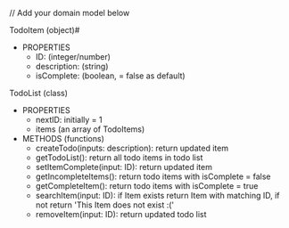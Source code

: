 // Add your domain model below

TodoItem (object)#
- PROPERTIES
  - ID: (integer/number)
  - description: (string)
  - isComplete: (boolean, = false as default)

TodoList (class)
- PROPERTIES
  - nextID: initially = 1
  - items (an array of TodoItems)
- METHODS (functions)
  - createTodo(inputs: description): return updated item
  - getTodoList(): return all todo items in todo list
  - setItemComplete(input: ID): return updated item
  - getIncompleteItems(): return todo items with isComplete = false
  - getCompleteItem(): return todo items with isComplete = true
  - searchItem(input: ID): if Item exists return Item with matching ID, if not return 'This Item does not exist :('
  - removeItem(input: ID): return updated todo list
